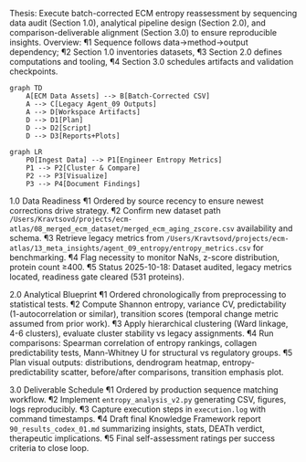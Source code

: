 Thesis: Execute batch-corrected ECM entropy reassessment by sequencing data audit (Section 1.0), analytical pipeline design (Section 2.0), and comparison-deliverable alignment (Section 3.0) to ensure reproducible insights.
Overview: ¶1 Sequence follows data→method→output dependency; ¶2 Section 1.0 inventories datasets, ¶3 Section 2.0 defines computations and tooling, ¶4 Section 3.0 schedules artifacts and validation checkpoints.

```mermaid
graph TD
    A[ECM Data Assets] --> B[Batch-Corrected CSV]
    A --> C[Legacy Agent_09 Outputs]
    A --> D[Workspace Artifacts]
    D --> D1[Plan]
    D --> D2[Script]
    D --> D3[Reports+Plots]
```
```mermaid
graph LR
    P0[Ingest Data] --> P1[Engineer Entropy Metrics]
    P1 --> P2[Cluster & Compare]
    P2 --> P3[Visualize]
    P3 --> P4[Document Findings]
```

1.0 Data Readiness
¶1 Ordered by source recency to ensure newest corrections drive strategy.
¶2 Confirm new dataset path `/Users/Kravtsovd/projects/ecm-atlas/08_merged_ecm_dataset/merged_ecm_aging_zscore.csv` availability and schema.
¶3 Retrieve legacy metrics from `/Users/Kravtsovd/projects/ecm-atlas/13_meta_insights/agent_09_entropy/entropy_metrics.csv` for benchmarking.
¶4 Flag necessity to monitor NaNs, z-score distribution, protein count ≥400.
¶5 Status 2025-10-18: Dataset audited, legacy metrics located, readiness gate cleared (531 proteins).

2.0 Analytical Blueprint
¶1 Ordered chronologically from preprocessing to statistical tests.
¶2 Compute Shannon entropy, variance CV, predictability (1-autocorrelation or similar), transition scores (temporal change metric assumed from prior work).
¶3 Apply hierarchical clustering (Ward linkage, 4-6 clusters), evaluate cluster stability vs legacy assignments.
¶4 Run comparisons: Spearman correlation of entropy rankings, collagen predictability tests, Mann-Whitney U for structural vs regulatory groups.
¶5 Plan visual outputs: distributions, dendrogram heatmap, entropy-predictability scatter, before/after comparisons, transition emphasis plot.

3.0 Deliverable Schedule
¶1 Ordered by production sequence matching workflow.
¶2 Implement `entropy_analysis_v2.py` generating CSV, figures, logs reproducibly.
¶3 Capture execution steps in `execution.log` with command timestamps.
¶4 Draft final Knowledge Framework report `90_results_codex_01.md` summarizing insights, stats, DEATh verdict, therapeutic implications.
¶5 Final self-assessment ratings per success criteria to close loop.
